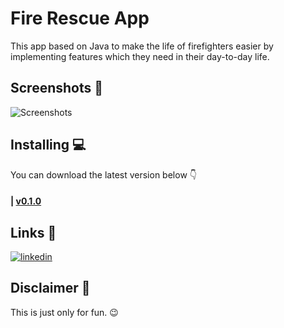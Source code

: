 # Fire Rescue App

This app based on Java to make the life of firefighters easier by implementing features which they need in their day-to-day life.

## Screenshots 📱

![Screenshots](https://user-images.githubusercontent.com/90299964/150658768-5433f167-a8c5-4009-99d4-6bee6db7a275.png)
## Installing 💻

You can download the latest version below 👇

#### | [v0.1.0](https://github.com/BlackEyedGhouL/fire-rescue/releases/tag/v0.1.0)
## Links 🔗
[![linkedin](https://img.shields.io/badge/linkedin-0A66C2?style=for-the-badge&logo=linkedin&logoColor=white)](https://www.linkedin.com/in/senith-umesha/)


## Disclaimer 📢

This is just only for fun. 😉
